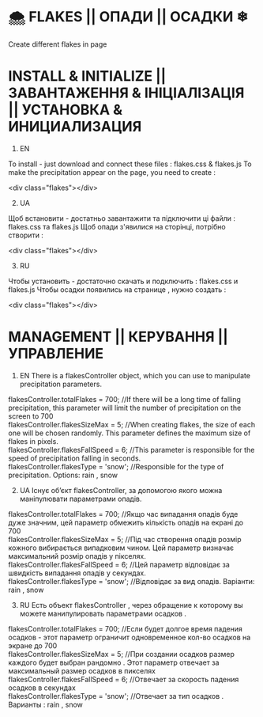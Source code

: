 # 🌨 FLAKES || ОПАДИ || ОСАДКИ ❄
Create different flakes in page 

# INSTALL & INITIALIZE || ЗАВАНТАЖЕННЯ & ІНІЦІАЛІЗАЦІЯ || УСТАНОВКА & ИНИЦИАЛИЗАЦИЯ

1. EN

To install - just download and connect these files : flakes.css & flakes.js
To make the precipitation appear on the page, you need to create :

\<div class="flakes">\</div>

2. UA

Щоб встановити - достатньо завантажити та підключити ці файли : flakes.css та flakes.js
Щоб опади з'явилися на сторінці, потрібно створити :

\<div class="flakes">\</div>

3. RU

Чтобы установить - достаточно скачать и подключить : flakes.css и flakes.js
Чтобы осадки появились на странице , нужно создать :

\<div class="flakes">\</div>

# MANAGEMENT || КЕРУВАННЯ || УПРАВЛЕНИЕ

1. EN
There is a flakesController object, which you can use to manipulate precipitation parameters.

flakesController.totalFlakes = 700; //If there will be a long time of falling precipitation, this parameter will limit the number of precipitation on the screen to 700<br>
flakesController.flakesSizeMax = 5; //When creating flakes, the size of each one will be chosen randomly. This parameter defines the maximum size of flakes in pixels. <br>
flakesController.flakesFallSpeed = 6; //This parameter is responsible for the speed of precipitation falling in seconds.<br>
flakesController.flakesType = 'snow'; //Responsible for the type of precipitation. Options: rain , snow <br>

2. UA
Існує об’єкт flakesController, за допомогою якого можна маніпулювати параметрами опадів.

flakesController.totalFlakes = 700; //Якщо час випадання опадiв буде дуже значним, цей параметр обмежить кількість опадів на екрані до 700 <br>
flakesController.flakesSizeMax = 5; //Під час створення опадiв розмір кожного вибирається випадковим чином. Цей параметр визначає максимальний розмір опадiв у пікселях. <br>
flakesController.flakesFallSpeed = 6; //Цей параметр відповідає за швидкість випадання опадів у секундах. <br>
flakesController.flakesType = 'snow'; //Відповідає за вид опадів. Варіанти: rain , snow <br>

3. RU
Есть объект flakesController , через обращение к которому вы можете манипулировать параметрами осадков .

flakesController.totalFlakes = 700; //Если будет долгое время падения осадков - этот параметр ограничит одновременное кол-во осадков на экране до 700 <br>
flakesController.flakesSizeMax = 5; //При создании осадков размер каждого будет выбран рандомно . Этот параметр отвечает за максимальный размер осадков в пикселях <br> 
flakesController.flakesFallSpeed = 6; //Отвечает за скорость падения осадков в секундах <br>
flakesController.flakesType = 'snow'; //Отвечает за тип осадков . Варианты : rain , snow <br>
